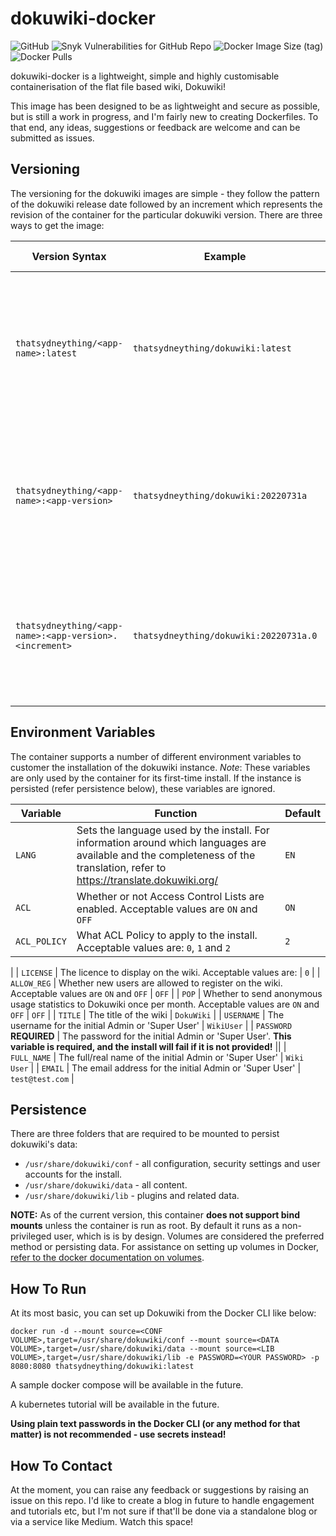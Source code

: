 # dokuwiki-docker

![GitHub](https://img.shields.io/github/license/thatsydneything/dokuwiki-docker?style=for-the-badge) ![Snyk Vulnerabilities for GitHub Repo](https://img.shields.io/snyk/vulnerabilities/github/thatsydneything/dokuwiki-docker?style=for-the-badge) ![Docker Image Size (tag)](https://img.shields.io/docker/image-size/thatsydneything/dokuwiki/latest?style=for-the-badge) ![Docker Pulls](https://img.shields.io/docker/pulls/thatsydneything/dokuwiki?style=for-the-badge)

dokuwiki-docker is a lightweight, simple and highly customisable containerisation of the flat file based wiki, Dokuwiki!

This image has been designed to be as lightweight and secure as possible, but is still a work in progress, and I'm fairly new to creating Dockerfiles. To that end, any ideas, suggestions or feedback are welcome and can be submitted as issues.

## Versioning

The versioning for the dokuwiki images are simple - they follow the pattern of the dokuwiki release date followed by an increment which represents the revision of the container for the particular dokuwiki version. There are three ways to get the image:

| Version Syntax                    | Example                                                | What You Get |
| -------------                 |--------------                                             | - |
| `thatsydneything/<app-name>:latest`  | `thatsydneything/dokuwiki:latest` | The absolute latest revision of the dokuwiki container, regardless of the underlying dokuwiki version |
| `thatsydneything/<app-name>:<app-version>`       | `thatsydneything/dokuwiki:20220731a` | The latest revision of the dokwuki container with the underlying dokuwiki version of `2022-07-31a |`
| `thatsydneything/<app-name>:<app-version>.<increment>`          | `thatsydneything/dokuwiki:20220731a.0` | The specific first release of the dokuwiki container with the underlying dokuwiki version of `2022.07.31a` |

## Environment Variables

The container supports a number of different environment variables to customer the installation of the dokuwiki instance. *Note*: These variables are only used by the container for its first-time install. If the instance is persisted (refer persistence below), these variables are ignored.

| Variable                    | Function                                                  | Default |
| -------------                 |--------------                                             | - |
| `LANG`                | Sets the language used by the install. For information around which languages are available and the completeness of the translation, refer to https://translate.dokuwiki.org/ | `EN` |
| `ACL`         | Whether or not Access Control Lists are enabled. Acceptable values are `ON` and `OFF` | `ON`|
| `ACL_POLICY`           | What ACL Policy to apply to the install. Acceptable values are: `0`, `1` and `2` | `2`
|
| `LICENSE`              | The licence to display on the wiki. Acceptable values are: | `0` |
| `ALLOW_REG`        | Whether new users are allowed to register on the wiki. Acceptable values are `ON` and `OFF` | `OFF` |
| `POP`                     | Whether to send anonymous usage statistics to Dokuwiki once per month. Acceptable values are `ON` and `OFF` | `OFF` |
| `TITLE`              | The title of the wiki   | `DokuWiki` |
| `USERNAME`              | The username for the initial Admin or 'Super User'                 | `WikiUser` |
| `PASSWORD` **REQUIRED**             | The password for the initial Admin or 'Super User'. **This variable is required, and the install will fail if it is not provided!** ||
| `FULL_NAME`               | The full/real name of the initial Admin or 'Super User' | `Wiki User` |
| `EMAIL`            | The email address for the initial Admin or 'Super User' | `test@test.com` |

## Persistence

There are three folders that are required to be mounted to persist dokuwiki's data:

- `/usr/share/dokuwiki/conf` - all configuration, security settings and user accounts for the install.
- `/usr/share/dokuwiki/data` - all content.
- `/usr/share/dokuwiki/lib` - plugins and related data.

**NOTE:** As of the current version, this container **does not support bind mounts** unless the container is run as root. By default it runs as a non-privileged user, which is is by design. Volumes are considered the preferred method or persisting data. For assistance on setting up volumes in Docker, [refer to the docker documentation on volumes](https://docs.docker.com/storage/volumes/ "refer to the docker documentation on volumes").

## How To Run

At its most basic, you can set up Dokuwiki from the Docker CLI like below:

``docker run -d --mount source=<CONF VOLUME>,target=/usr/share/dokuwiki/conf --mount source=<DATA VOLUME>,target=/usr/share/dokuwiki/data --mount source=<LIB VOLUME>,target=/usr/share/dokuwiki/lib -e PASSWORD=<YOUR PASSWORD> -p 8080:8080 thatsydneything/dokuwiki:latest``

A sample docker compose will be available in the future.

A kubernetes tutorial will be available in the future.

**Using plain text passwords in the Docker CLI (or any method for that matter) is not recommended - use secrets instead!**

## How To Contact

At the moment, you can raise any feedback or suggestions by raising an issue on this repo. I'd like to create a blog in future to handle engagement and tutorials etc, but I'm not sure if that'll be done via a standalone blog or via a service like Medium. Watch this space!